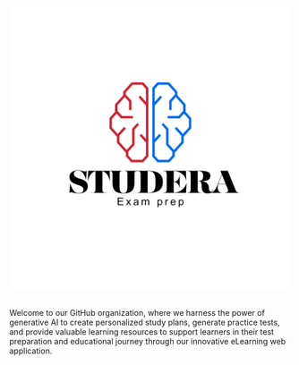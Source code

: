 ![Studera Header](https://github.com/studera-AI/.github/blob/main/images/Studera-2.png) 

<br/>
Welcome to our GitHub organization, where we harness the power of generative AI to create personalized study plans, generate practice tests, and provide valuable learning resources to support learners in their test preparation and educational journey through our innovative eLearning web application.